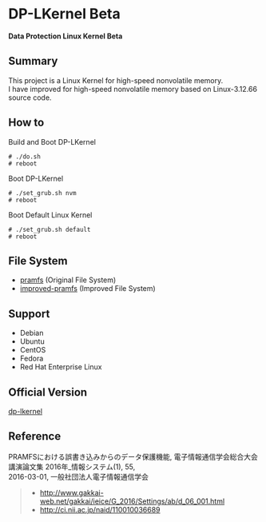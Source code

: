 # DP-LKernel Beta   
**Data Protection Linux Kernel Beta**   


## Summary   
This project is a Linux Kernel for high-speed nonvolatile memory.   
I have improved for high-speed nonvolatile memory based on Linux-3.12.66 source code.   


## How to
Build and Boot DP-LKernel   
```
# ./do.sh   
# reboot   
```

Boot DP-LKernel   
```
# ./set_grub.sh nvm   
# reboot   
```

Boot Default Linux Kernel   
```
# ./set_grub.sh default   
# reboot   
```


## File System   
- [pramfs](http://pramfs.sourceforge.net)  (Original File System)   
- [improved-pramfs](https://github.com/kohga/improved-pramfs)  (Improved File System)   


## Support
- Debian
- Ubuntu
- CentOS
- Fedora
- Red Hat Enterprise Linux


## Official Version
[dp-lkernel](https://github.com/kohga/dp-lkernel)   


## Reference   
PRAMFSにおける誤書き込みからのデータ保護機能, 電子情報通信学会総合大会講演論文集 2016年_情報システム(1), 55,   
2016-03-01, 一般社団法人電子情報通信学会   
>- <http://www.gakkai-web.net/gakkai/ieice/G_2016/Settings/ab/d_06_001.html>   
>- <http://ci.nii.ac.jp/naid/110010036689>   

